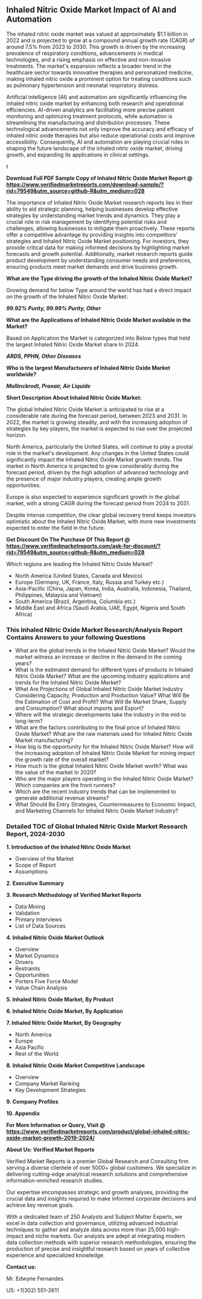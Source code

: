 <h2>Inhaled Nitric Oxide Market Impact of AI and Automation</h2><p>The inhaled nitric oxide market was valued at approximately $1.1 billion in 2022 and is projected to grow at a compound annual growth rate (CAGR) of around 7.5% from 2023 to 2030. This growth is driven by the increasing prevalence of respiratory conditions, advancements in medical technologies, and a rising emphasis on effective and non-invasive treatments. The market's expansion reflects a broader trend in the healthcare sector towards innovative therapies and personalized medicine, making inhaled nitric oxide a prominent option for treating conditions such as pulmonary hypertension and neonatal respiratory distress.</p><p>Artificial intelligence (AI) and automation are significantly influencing the inhaled nitric oxide market by enhancing both research and operational efficiencies. AI-driven analytics are facilitating more precise patient monitoring and optimizing treatment protocols, while automation is streamlining the manufacturing and distribution processes. These technological advancements not only improve the accuracy and efficacy of inhaled nitric oxide therapies but also reduce operational costs and improve accessibility. Consequently, AI and automation are playing crucial roles in shaping the future landscape of the inhaled nitric oxide market, driving growth, and expanding its applications in clinical settings.</p>t</p><p id="" class=""><strong>Download Full PDF Sample Copy of Inhaled Nitric Oxide Market Report @ <a href="https://www.verifiedmarketreports.com/download-sample/?rid=79549&utm_source=github-R&utm_medium=028" target="_blank">https://www.verifiedmarketreports.com/download-sample/?rid=79549&utm_source=github-R&utm_medium=028</a></strong></p><p>The importance of&nbsp;Inhaled Nitric Oxide Market research reports lies in their ability to aid strategic planning, helping businesses develop effective strategies by understanding market trends and dynamics. They play a crucial role in risk management by identifying potential risks and challenges, allowing businesses to mitigate them proactively. These reports offer a competitive advantage by providing insights into competitors' strategies and Inhaled Nitric Oxide Market positioning. For investors, they provide critical data for making informed decisions by highlighting market forecasts and growth potential. Additionally, market research reports guide product development by understanding consumer needs and preferences, ensuring products meet market demands and drive business growth.</p><p><strong>What are the&nbsp;Type driving the growth of the Inhaled Nitric Oxide Market?</strong></p><p id="" class="">Growing demand for below Type around the world has had a direct impact on the growth of the Inhaled Nitric Oxide Market:</p><em><strong>99.92% Purity, 99.99% Purity, Other</strong></em></p><strong>What are the&nbsp;Applications&nbsp;of Inhaled Nitric Oxide Market available in the Market?</strong></p><p id="" class="">Based on Application the Market is categorized into Below types that held the largest Inhaled Nitric Oxide Market share In 2024.</p><em><strong>ARDS, PPHN, Other Diseases</strong></em></p><strong>Who is the largest Manufacturers of Inhaled Nitric Oxide Market worldwide?</strong></p><p><em><strong>Mallinckrodt, Praxair, Air Liquide</strong></em></p><p id="" class=""><strong>Short Description About Inhaled Nitric Oxide Market:</strong></p><p>The global Inhaled Nitric Oxide Market is anticipated to rise at a considerable rate during the forecast period, between 2023 and 2031. In 2022, the market is growing steadily, and with the increasing adoption of strategies by key players, the market is expected to rise over the projected horizon.</p><p>North America, particularly the United States, will continue to play a pivotal role in the market's development. Any changes in the United States could significantly impact the Inhaled Nitric Oxide Market growth trends. The market in North America is projected to grow considerably during the forecast period, driven by the high adoption of advanced technology and the presence of major industry players, creating ample growth opportunities.</p><p>Europe is also expected to experience significant growth in the global market, with a strong CAGR during the forecast period from 2024 to 2031.</p><p>Despite intense competition, the clear global recovery trend keeps investors optimistic about the Inhaled Nitric Oxide Market, with more new investments expected to enter the field in the future.</p><p id="" class=""><strong>Get Discount On The Purchase Of This Report @ <a href="https://www.verifiedmarketreports.com/ask-for-discount/?rid=79549&utm_source=github-R&utm_medium=028" target="_blank">https://www.verifiedmarketreports.com/ask-for-discount/?rid=79549&utm_source=github-R&utm_medium=028</a></strong></p>Which regions are leading the Inhaled Nitric Oxide Market?</p><ul><li>North America (United States, Canada and Mexico)</li><li>Europe (Germany, UK, France, Italy, Russia and Turkey etc.)</li><li>Asia-Pacific (China, Japan, Korea, India, Australia, Indonesia, Thailand, Philippines, Malaysia and Vietnam)</li><li>South America (Brazil, Argentina, Columbia etc.)</li><li>Middle East and Africa (Saudi Arabia, UAE, Egypt, Nigeria and South Africa)</li></ul><h3 id="" class="">This Inhaled Nitric Oxide Market Research/Analysis Report Contains Answers to your following Questions</h3><ul><li>What are the global trends in the Inhaled Nitric Oxide Market? Would the market witness an increase or decline in the demand in the coming years?</li><li>What is the estimated demand for different types of products in Inhaled Nitric Oxide Market? What are the upcoming industry applications and trends for the Inhaled Nitric Oxide Market?</li><li>What Are Projections of Global Inhaled Nitric Oxide Market Industry Considering Capacity, Production and Production Value? What Will Be the Estimation of Cost and Profit? What Will Be Market Share, Supply and Consumption? What about imports and Export?</li><li>Where will the strategic developments take the industry in the mid to long-term?</li><li>What are the factors contributing to the final price of Inhaled Nitric Oxide Market? What are the raw materials used for Inhaled Nitric Oxide Market manufacturing?</li><li>How big is the opportunity for the Inhaled Nitric Oxide Market? How will the increasing adoption of Inhaled Nitric Oxide Market for mining impact the growth rate of the overall market?</li><li>How much is the global Inhaled Nitric Oxide Market worth? What was the value of the market In 2020?</li><li>Who are the major players operating in the Inhaled Nitric Oxide Market? Which companies are the front runners?</li><li>Which are the recent industry trends that can be implemented to generate additional revenue streams?</li><li>What Should Be Entry Strategies, Countermeasures to Economic Impact, and Marketing Channels for Inhaled Nitric Oxide Market Industry?</li></ul><h3 id="" class="">Detailed TOC of Global Inhaled Nitric Oxide Market Research Report, 2024-2030</h3><p id="" class=""><strong>1. Introduction of the Inhaled Nitric Oxide Market</strong></p><ul><li>Overview of the Market</li><li>Scope of Report</li><li>Assumptions</li></ul><p id="" class=""><strong>2. Executive Summary</strong></p><p id="" class=""><strong>3. Research Methodology of Verified Market Reports</strong></p><ul><li>Data Mining</li><li>Validation</li><li>Primary Interviews</li><li>List of Data Sources</li></ul><p id="" class=""><strong>4. Inhaled Nitric Oxide Market Outlook</strong></p><ul><li>Overview</li><li>Market Dynamics</li><li>Drivers</li><li>Restraints</li><li>Opportunities</li><li>Porters Five Force Model</li><li>Value Chain Analysis</li></ul><p id="" class=""><strong>5. Inhaled Nitric Oxide Market, By Product</strong></p><p id="" class=""><strong>6. Inhaled Nitric Oxide Market, By Application</strong></p><p id="" class=""><strong>7. Inhaled Nitric Oxide Market, By Geography</strong></p><ul><li>North America</li><li>Europe</li><li>Asia Pacific</li><li>Rest of the World</li></ul><p id="" class=""><strong>8. Inhaled Nitric Oxide Market Competitive Landscape</strong></p><ul><li>Overview</li><li>Company Market Ranking</li><li>Key Development Strategies</li></ul><p id="" class=""><strong>9. Company Profiles</strong></p><p id="" class=""><strong>10. Appendix</strong></p><p id="" class=""><strong>For More Information or Query, Visit @ <a href="https://www.verifiedmarketreports.com/product/global-inhaled-nitric-oxide-market-growth-2019-2024/" target="_blank">https://www.verifiedmarketreports.com/product/global-inhaled-nitric-oxide-market-growth-2019-2024/</a></strong></p><p id="" class=""><strong>About Us: Verified Market Reports</strong></p><p id="" class="">Verified Market Reports is a premier Global Research and Consulting firm serving a diverse clientele of over 5000+ global customers. We specialize in delivering cutting-edge analytical research solutions and comprehensive information-enriched research studies.</p><p id="" class="">Our expertise encompasses strategic and growth analyses, providing the crucial data and insights required to make informed corporate decisions and achieve key revenue goals.</p><p id="" class="">With a dedicated team of 250 Analysts and Subject Matter Experts, we excel in data collection and governance, utilizing advanced industrial techniques to gather and analyze data across more than 25,000 high-impact and niche markets. Our analysts are adept at integrating modern data collection methods with superior research methodologies, ensuring the production of precise and insightful research based on years of collective experience and specialized knowledge.</p><p id="" class=""><strong>Contact us:</strong></p><p id="" class="">Mr. Edwyne Fernandes</p><p id="" class="">US: +1(302) 551-2611</p>
